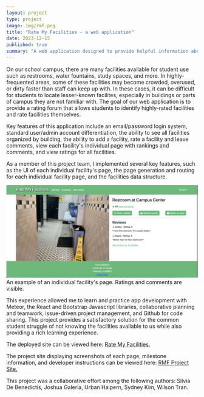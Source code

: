 ```yaml
---
layout: project
type: project
image: img/rmf.png
title: "Rate My Facilities - a web application"
date: 2023-12-15
published: true
summary: "A web application designed to provide helpful information about the quality of campus facilities."
---
```


On our school campus, there are many facilities available for student use such as restrooms, water fountains, study spaces, and more. In highly-frequented areas, some of these facilities may become crowded, overused, or dirty faster than staff can keep up with. In these cases, it can be difficult for students to locate lesser-known facilites, especially in buildings or parts of campus they are not familiar with. The goal of our web application is to provide a rating forum that allows students to identify highly-rated facilities and rate facilities themselves.

Key features of this application include an email/password login system, standard user/admin account differentiation, the ability to see all facilities organized by building, the ability to add a facility, rate a facility and leave comments, view each facility's individual page with rankings and comments, and view ratings for all facilities.

As a member of this project team, I implemented several key features, such as the UI of each individual facility's page, the page generation and routing for each individual facility page, and the facilities data structure. 

<img src="../img/rmf_sc.png" width = 1000>
An example of an individual facility's page. Ratings and comments are visible.

This experience allowed me to learn and practice app development with Meteor, the React and Bootstrap Javascript libraries, collaborative planning and teamwork, issue-driven project management, and Github for code sharing. This project provides a satisfactory solution for the common student struggle of not knowing the facilities available to us while also providing a rich learning experience.

The deployed site can be viewed here: <a href="https://ratemyfacilities.me/">Rate My Facilities.</a>

The project site displaying screenshots of each page, milestone information, and developer instructions can be viewed here: <a href="https://d-facilitators.github.io/">RMF Project Site.</a>

This project was a collaborative effort among the following authors: Silvia De Benedictis, Joshua Galeria, Urban Halpern, Sydney Kim, Wilson Tran.
